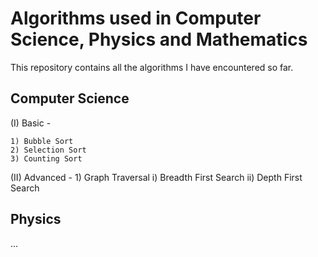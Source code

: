 # Algorithms used in Computer Science, Physics and Mathematics

This repository contains all the algorithms I have encountered so far.


## Computer Science
(I) Basic - 

    1) Bubble Sort
    2) Selection Sort
    3) Counting Sort

(II) Advanced - 
    1) Graph Traversal
        i) Breadth First Search
        ii) Depth First Search



## Physics
...
